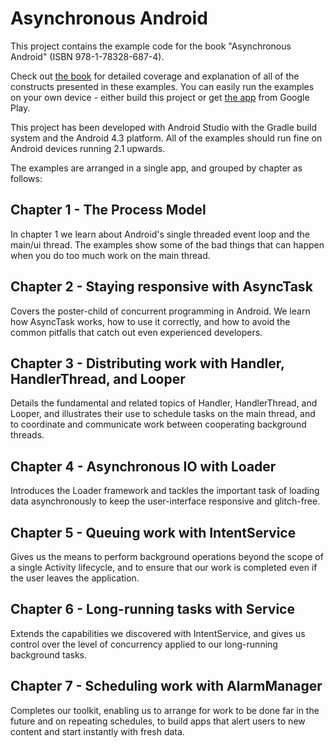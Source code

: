 Asynchronous Android
====================

This project contains the example code for the book "Asynchronous Android" (ISBN 978-1-78328-687-4).

Check out [the book](http://steveliles.github.io/asynchronous_android.html) for detailed coverage and explanation of all of the constructs presented in these examples. You can easily run the examples on your own device - either build this project or get [the app](https://play.google.com/store/apps/details?id=com.packt.asyncandroid) from Google Play.

This project has been developed with Android Studio with the Gradle build system and the Android 4.3 platform. All of the examples should run fine on Android devices running 2.1 upwards.

The examples are arranged in a single app, and grouped by chapter as follows:

Chapter 1 - The Process Model
-----------------------------
In chapter 1 we learn about Android's single threaded event loop and the main/ui thread. The examples show some of the bad things that can happen when you do too much work on the main thread.

Chapter 2 - Staying responsive with AsyncTask
---------------------
Covers the poster-child of concurrent programming in Android. We learn how AsyncTask works, how to use it correctly, and how to avoid the common pitfalls that catch out even experienced developers.
 
Chapter 3 - Distributing work with Handler, HandlerThread, and Looper
----------------------------------------------
Details the fundamental and related topics of Handler, HandlerThread, and Looper, and illustrates their use to schedule tasks on the main thread, and to coordinate and communicate work between cooperating background threads.
 
Chapter 4 - Asynchronous IO with Loader
---------------------------------------
Introduces the Loader framework and tackles the important task of loading data asynchronously to keep the user-interface responsive and glitch-free.
 
Chapter 5 - Queuing work with IntentService
-------------------------------------------
Gives us the means to perform background operations beyond the scope of a single Activity lifecycle, and to ensure that our work is completed even if the user leaves the application.
 
Chapter 6 - Long-running tasks with Service
-------------------------------------------
Extends the capabilities we discovered with IntentService, and gives us control over the level of concurrency applied to our long-running background tasks.
 
Chapter 7 - Scheduling work with AlarmManager
---------------------------------------------
Completes our toolkit, enabling us to arrange for work to be done far in the future and on repeating schedules, to build apps that alert users to new content and start instantly with fresh data.
